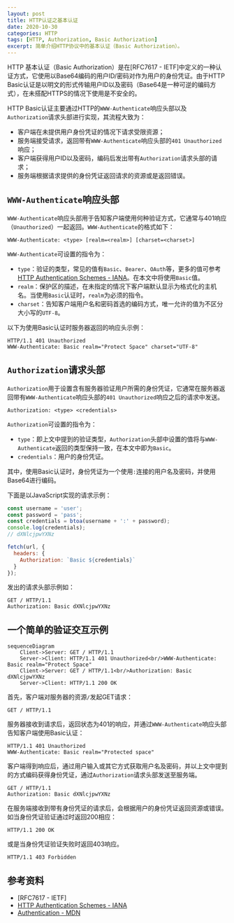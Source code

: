 ```yaml
---
layout: post
title: HTTP认证之基本认证
date: 2020-10-30
categories: HTTP
tags: [HTTP, Authorization, Basic Authorization]
excerpt: 简单介绍HTTP协议中的基本认证（Basic Authorization）。
---
```


HTTP 基本认证（Basic Authorization）是在[RFC7617 - IETF]中定义的一种认证方式，它使用以Base64编码的用户ID/密码对作为用户的身份凭证。由于HTTP Basic认证是以明文的形式传输用户ID以及密码（Base64是一种可逆的编码方式），在未搭配HTTPS的情况下使用是不安全的。

HTTP Basic认证主要通过HTTP的`WWW-Authenticate`响应头部以及`Authorization`请求头部进行实现，其流程大致为：

- 客户端在未提供用户身份凭证的情况下请求受限资源；
- 服务端接受请求，返回带有`WWW-Authenticate`响应头部的`401 Unauthorized`响应；
- 客户端获得用户ID以及密码，编码后发出带有`Authorization`请求头部的请求；
- 服务端根据请求提供的身份凭证返回请求的资源或是返回错误。

## `WWW-Authenticate`响应头部

`WWW-Authenticate`响应头部用于告知客户端使用何种验证方式，它通常与401响应（`Unauthorized`）一起返回。`WWW-Authenticate`的格式如下：

```
WWW-Authenticate: <type> [realm=<realm>] [charset=<charset>]
```

`WWW-Authenticate`可设置的指令为：

- `type`：验证的类型，常见的值有`Basic`、`Bearer`、`OAuth`等，更多的值可参考[HTTP Authentication Schemes - IANA]。在本文中将使用`Basic`值。
- `realm`：保护区的描述，在未指定的情况下客户端默认显示为格式化的主机名。当使用`Basic`认证时，`realm`为必须的指令。
- `charset`：告知客户端用户名和密码首选的编码方式，唯一允许的值为不区分大小写的`UTF-8`。

以下为使用Basic认证时服务器返回的响应头示例：

```
HTTP/1.1 401 Unauthorized
WWW-Authenticate: Basic realm="Protect Space" charset="UTF-8"
```

## `Authorization`请求头部

`Authorization`用于设置含有服务器验证用户所需的身份凭证，它通常在服务器返回带有`WWW-Authenticate`响应头部的`401 Unauthorized`响应之后的请求中发送。

```
Authorization: <type> <credentials>
```

`Authorization`可设置的指令为：

- `type`：即上文中提到的验证类型，`Authorization`头部中设置的值将与`WWW-Authenticate`返回的类型保持一致，在本文中即为`Basic`。
- `credentials`：用户的身份凭证。

其中，使用Basic认证时，身份凭证为一个使用`:`连接的用户名及密码，并使用Base64进行编码。

下面是以JavaScript实现的请求示例：

```js
const username = 'user';
const password = 'pass';
const credentials = btoa(username + ':' + password);
console.log(credentials);
// dXNlcjpwYXNz

fetch(url, {
  headers: {
    Authorization: `Basic ${credentials}`
  }
});
```

发出的请求头部示例如：

```
GET / HTTP/1.1
Authorization: Basic dXNlcjpwYXNz
```

## 一个简单的验证交互示例

```mermaid
sequenceDiagram
    Client->Server: GET / HTTP/1.1
    Server->Client: HTTP/1.1 401 Unauthorized<br/>WWW-Authenticate: Basic realm="Protect Space"
    Client->Server: GET / HTTP/1.1<br/>Authorization: Basic dXNlcjpwYXNz
    Server->Client: HTTP/1.1 200 OK
```

首先，客户端对服务器的资源`/`发起GET请求：

```
GET / HTTP/1.1
```

服务器接收到请求后，返回状态为401的响应，并通过`WWW-Authenticate`响应头部告知客户端使用Basic认证：

```
HTTP/1.1 401 Unauthorized
WWW-Authenticate: Basic realm="Protected space"
```

客户端得到响应后，通过用户输入或其它方式获取用户名及密码，并以上文中提到的方式编码获得身份凭证，通过`Authorization`请求头部发送至服务端。

```
GET / HTTP/1.1
Authorization: Basic dXNlcjpwYXNz
```

在服务端接收到带有身份凭证的请求后，会根据用户的身份凭证返回资源或错误。如当身份凭证验证通过时返回200相应：

```
HTTP/1.1 200 OK
```

或是当身份凭证验证失败时返回403响应。

```
HTTP/1.1 403 Forbidden
```

## 参考资料

- [RFC7617 - IETF]
- [HTTP Authentication Schemes - IANA]
- [Authentication - MDN](https://developer.mozilla.org/en-US/docs/Web/HTTP/Authentication)

[RFC 7617 - IETF]: https://tools.ietf.org/html/rfc7617
[HTTP Authentication Schemes - IANA]: https://www.iana.org/assignments/http-authschemes/http-authschemes.xhtml